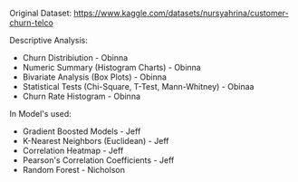 Original Dataset: https://www.kaggle.com/datasets/nursyahrina/customer-churn-telco

Descriptive Analysis:
- Churn Distribiution - Obinna
- Numeric Summary (Histogram Charts) - Obinna
- Bivariate Analysis (Box Plots) - Obinna
- Statistical Tests (Chi-Square, T-Test, Mann-Whitney) - Obinaa
- Churn Rate Histogram - Obinna

In Model's used: 
- Gradient Boosted Models - Jeff
- K-Nearest Neighbors (Euclidean) - Jeff
- Correlation Heatmap - Jeff
- Pearson's Correlation Coefficients - Jeff
- Random Forest - Nicholson
